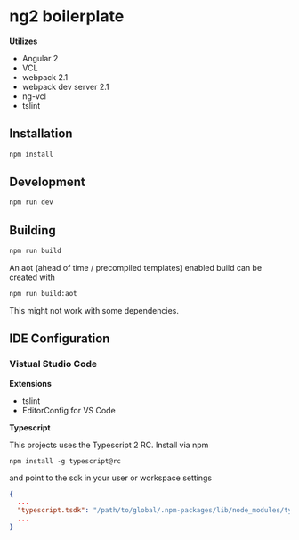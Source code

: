 # ng2 boilerplate

**Utilizes**
- Angular 2
- VCL
- webpack 2.1
- webpack dev server 2.1
- ng-vcl
- tslint


## Installation

```sh
npm install
```

## Development

```sh
npm run dev
```

## Building

```sh
npm run build
```

An aot (ahead of time / precompiled templates) enabled build can be created with
```sh
npm run build:aot
```
This might not work with some dependencies.

## IDE Configuration

### Vistual Studio Code

**Extensions**

- tslint
- EditorConfig for VS Code

**Typescript**

This projects uses the Typescript 2 RC. 
Install via npm
```
npm install -g typescript@rc
```
and point to the sdk in your user or workspace settings 

```json
{
  ...
  "typescript.tsdk": "/path/to/global/.npm-packages/lib/node_modules/typescript/lib",
  ... 
}
```
